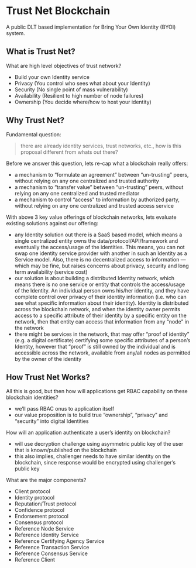 # Trust Net Blockchain
A public DLT based implementation for Bring Your Own Identity (BYOI) system.

## What is Trust Net?
What are high level objectives of trust network?
* Build your own Identity service
* Privacy (You control who sees what about your Identity)
* Security (No single point of mass vulnerability)
* Availability (Resilient to high number of node failures)
* Ownership (You decide where/how to host your identity)

## Why Trust Net?
Fundamental question:
> there are already identity services, trust networks, etc., how is this proposal different from whats out there?

Before we answer this question, lets re-cap what a blockchain really offers:
* a mechanism to “formulate an agreement” between “un-trusting” peers, without relying on any one centralized and trusted authority
* a mechanism to “transfer value” between “un-trusting” peers, without relying on any one centralized and trusted mediator
* a mechanism to control “access" to information by authorized party, without relying on any one centralized and trusted access service

With above 3 key value offerings of blockchain networks, lets evaluate existing solutions against our offering:
* any Identity solution out there is a SaaS based model, which means a single centralized entity owns the data/protocol/API/framework and eventually the access/usage of the identities. This means, you can not swap one identity service provider with another in such an Identity as a Service model. Also, there is no decentralized access to information — which may be fine, but raises concerns about privacy, security and long term availability (service cost)
* our solution is about building a distributed Identity network, which means there is no one service or entity that controls the access/usage of the Identity. An individual person owns his/her identity, and they have complete control over privacy of their identity information  (i.e. who can see what specific information about their identity). Identity is distributed across the blockchain network, and when the identity owner permits access to a specific attribute of their identity by a specific entity on the network, then that entity can access that information from any “node” in the network
* there might be services in the network, that may offer “proof of identity” (e.g. a digital certificate) certifying some specific attributes of a person’s Identity, however that “proof” is still owned by the individual and is accessible across the network, available from any/all nodes as permitted by the owner of the identity

## How Trust Net Works?
All this is good, but then how will applications get RBAC capability on these blockchain identities?
* we’ll pass RBAC onus to application itself
* our value proposition is to build true “ownership”, “privacy” and “security” into digital Identities

How will an application authenticate a user’s identity on blockchain?
* will use decryption challenge using asymmetric public key of the user that is known/published on the blockchain
* this also implies, challenger needs to have similar identity on the blockchain, since response would be encrypted using challenger’s public key

What are the major components?
* Client protocol
* Identity protocol
* Reputation/Trust protocol
* Confidence protocol
* Endorsement protocol
* Consensus protocol
* Reference Node Service
* Reference Identity Service
* Reference Certifying Agency Service
* Reference Transaction Service
* Reference Consensus Service
* Reference Client
